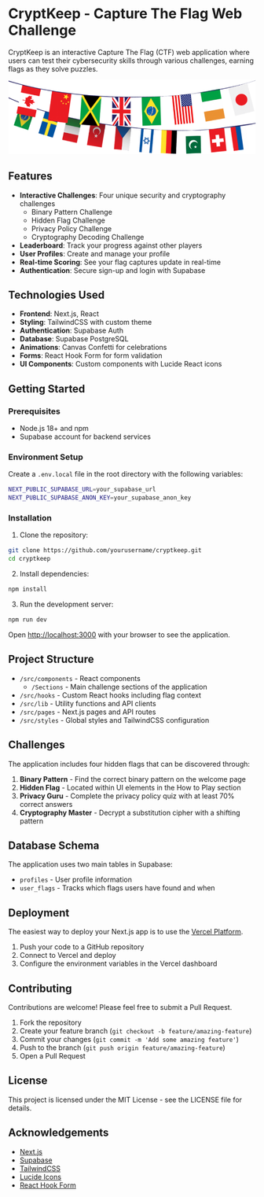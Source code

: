 # CryptKeep - Capture The Flag Web Challenge

CryptKeep is an interactive Capture The Flag (CTF) web application where users can test their cybersecurity skills through various challenges, earning flags as they solve puzzles.

![CryptKeep Logo](public/flags-1.png)

## Features

- **Interactive Challenges**: Four unique security and cryptography challenges
  - Binary Pattern Challenge
  - Hidden Flag Challenge
  - Privacy Policy Challenge
  - Cryptography Decoding Challenge
- **Leaderboard**: Track your progress against other players
- **User Profiles**: Create and manage your profile
- **Real-time Scoring**: See your flag captures update in real-time
- **Authentication**: Secure sign-up and login with Supabase

## Technologies Used

- **Frontend**: Next.js, React
- **Styling**: TailwindCSS with custom theme
- **Authentication**: Supabase Auth
- **Database**: Supabase PostgreSQL
- **Animations**: Canvas Confetti for celebrations
- **Forms**: React Hook Form for form validation
- **UI Components**: Custom components with Lucide React icons

## Getting Started

### Prerequisites

- Node.js 18+ and npm
- Supabase account for backend services

### Environment Setup

Create a `.env.local` file in the root directory with the following variables:

```bash
NEXT_PUBLIC_SUPABASE_URL=your_supabase_url
NEXT_PUBLIC_SUPABASE_ANON_KEY=your_supabase_anon_key
```

### Installation

1. Clone the repository:
```bash
git clone https://github.com/yourusername/cryptkeep.git
cd cryptkeep
```

2. Install dependencies:
```bash
npm install
```

3. Run the development server:
```bash
npm run dev
```

Open [http://localhost:3000](http://localhost:3000) with your browser to see the application.

## Project Structure

- `/src/components` - React components
  - `/Sections` - Main challenge sections of the application
- `/src/hooks` - Custom React hooks including flag context
- `/src/lib` - Utility functions and API clients
- `/src/pages` - Next.js pages and API routes
- `/src/styles` - Global styles and TailwindCSS configuration

## Challenges

The application includes four hidden flags that can be discovered through:

1. **Binary Pattern** - Find the correct binary pattern on the welcome page
2. **Hidden Flag** - Located within UI elements in the How to Play section
3. **Privacy Guru** - Complete the privacy policy quiz with at least 70% correct answers
4. **Cryptography Master** - Decrypt a substitution cipher with a shifting pattern

## Database Schema

The application uses two main tables in Supabase:

- `profiles` - User profile information
- `user_flags` - Tracks which flags users have found and when

## Deployment

The easiest way to deploy your Next.js app is to use the [Vercel Platform](https://vercel.com/new).

1. Push your code to a GitHub repository
2. Connect to Vercel and deploy
3. Configure the environment variables in the Vercel dashboard

## Contributing

Contributions are welcome! Please feel free to submit a Pull Request.

1. Fork the repository
2. Create your feature branch (`git checkout -b feature/amazing-feature`)
3. Commit your changes (`git commit -m 'Add some amazing feature'`)
4. Push to the branch (`git push origin feature/amazing-feature`)
5. Open a Pull Request

## License

This project is licensed under the MIT License - see the LICENSE file for details.

## Acknowledgements

- [Next.js](https://nextjs.org/)
- [Supabase](https://supabase.com/)
- [TailwindCSS](https://tailwindcss.com/)
- [Lucide Icons](https://lucide.dev/)
- [React Hook Form](https://react-hook-form.com/)
